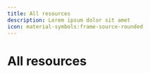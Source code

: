 ```yaml
---
title: All resources
description: Lorem ipsum dolor sit amet
icon: material-symbols:frame-source-rounded
---
```


# All resources
